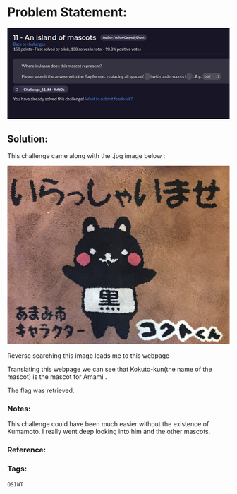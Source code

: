 # Problem Statement:
![question](https://raw.githubusercontent.com/0x41head/CTF-Writeups/main/src/DOA2021ctf/OSINT/An%20island%20of%20mascots/ques.png)

## Solution:
This challenge came along with the .jpg image below :

![chall](https://raw.githubusercontent.com/0x41head/CTF-Writeups/main/src/DOA2021ctf/OSINT/An%20island%20of%20mascots/C11.jfif)

Reverse searching this image leads me to this webpage [](https://www.city.amami.lg.jp/kikaku/shise/koho/kokutokun.html)

Translating this webpage we can see that Kokuto-kun(the name of the mascot) is the mascot for Amami .

The flag was retrieved.

### Notes:
This challenge could have been much easier without the existence of Kumamoto.
I really went deep looking into him and the other mascots.
### Reference:

### Tags:
`OSINT`
